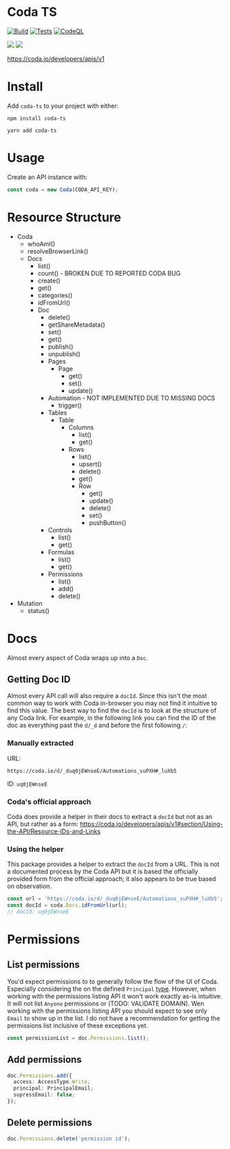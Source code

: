 # Coda TS

[![Build](https://github.com/mackiedrew/coda-ts/actions/workflows/build.yml/badge.svg)](https://github.com/mackiedrew/coda-ts/actions/workflows/build.yml)
[![Tests](https://github.com/mackiedrew/coda-ts/actions/workflows/tests.yml/badge.svg)](https://github.com/mackiedrew/coda-ts/actions/workflows/tests.yml)
[![CodeQL](https://github.com/mackiedrew/coda-ts/actions/workflows/codeql-analysis.yml/badge.svg)](https://github.com/mackiedrew/coda-ts/actions/workflows/codeql-analysis.yml)

<a href="https://codeclimate.com/github/mackiedrew/coda-ts/maintainability"><img src="https://api.codeclimate.com/v1/badges/14d3e66a9981fce3dbbe/maintainability" /></a> <a href="https://codeclimate.com/github/mackiedrew/coda-ts/test_coverage"><img src="https://api.codeclimate.com/v1/badges/14d3e66a9981fce3dbbe/test_coverage" /></a>

https://coda.io/developers/apis/v1


# Install

Add `coda-ts` to your project with either:


```
npm install coda-ts
```

```
yarn add coda-ts
```

# Usage

Create an API instance with:

```typescript
const coda = new Coda(CODA_API_KEY);
```

# Resource Structure
- Coda
  - whoAmI()
  - resolveBrowserLink()
  - Docs
    - list()
    - count() - BROKEN DUE TO REPORTED CODA BUG
    - create()
    - get()
    - categories()
    - idFromUrl()
    - Doc
      - delete()
      - getShareMetadata()
      - set()
      - get()
      - publish()
      - unpublish()
      - Pages
        - Page
          - get()
          - set()
          - update()
      - Automation - NOT IMPLEMENTED DUE TO MISSING DOCS
        - trigger()
      - Tables
        - Table
          - Columns
            - list()
            - get()
          - Rows
            - list()
            - upsert()
            - delete()
            - get()
            - Row
              - get()
              - update()
              - delete()
              - set()
              - pushButton()
      - Controls
        - list()
        - get()
      - Formulas
        - list()
        - get()
      - Permissions
        - list()
        - add()
        - delete()
- Mutation
  - status()

# Docs
Almost every aspect of Coda wraps up into a `Doc`.

## Getting Doc ID

Almost every API call will also require a `docId`. Since this isn't the most common way to work with Coda in-browser you may not find it intuitive to find this value. The best way to find the `docId` is to look at the structure of any Coda link. For example, in the following link you can find the ID of the doc as everything past the `d/_d` and before the first following `/`: 

### Manually extracted

URL:
```
https://coda.io/d/_duq0jEWnseE/Automations_suPXH#_luXb5
```

ID: `uq0jEWnseE`

### Coda's official approach
Coda does provide a helper in their docs to extract a `docId` but not as an API, but rather as a form: https://coda.io/developers/apis/v1#section/Using-the-API/Resource-IDs-and-Links

### Using the helper

This package provides a helper to extract the `docId` from a URL. This is not a documented process by the Coda API but it is based the officially provided form from the official approach; it also appears to be true based on observation.

```typescript
const url = 'https://coda.io/d/_duq0jEWnseE/Automations_suPXH#_luXb5';
const docId = coda.Docs.idFromUrl(url);
// docId: uq0jEWnseE
```


# Permissions

## List permissions

You'd expect permissions to to generally follow the flow of the UI of Coda. Especially considering the on the defined `Principal` [type](src/resources/permission.ts). However, when working with the permissions listing API it won't work exactly as-is intuitive. It will not list `Anyone` permissions or (TODO: VALIDATE DOMAIN). Wen working with the permissions listing API you should expect to see only `Email` to show up in the list. I do not have a recommendation for getting the permissions list inclusive of these exceptions yet.

```typescript
const permissionList = doc.Permissions.list();
```

## Add permissions

```typescript
doc.Permissions.add({
  access: AccessType.Write;
  principal: PrincipalEmail;
  supressEmail: false;
});
```

## Delete permissions

```typescript
doc.Permissions.delete('permission id');
```
